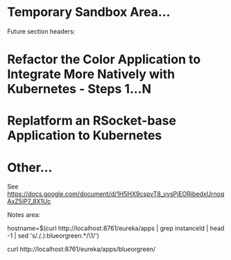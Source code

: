 # Temporary Sandbox Area...

Future section headers:
# Refactor the Color Application to Integrate More Natively with Kubernetes - Steps 1...N
# Replatform an RSocket-base Application to Kubernetes
# Other...

See https://docs.google.com/document/d/1H5HX9cspvT8_vvsPjEORibedxUrnoqAxZ5IP7_8X1Uc

Notes area:

hostname=$(curl http://localhost:8761/eureka/apps | grep instanceId | head -1 | sed 's/.*<instanceId>\(.*\):blueorgreen.*/\1/')

curl http://localhost:8761/eureka/apps/blueorgreen/